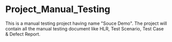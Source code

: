 # Project_Manual_Testing
This is a manual testing project having name "Souce Demo".
The project will contain all the manual testing document like HLR, Test Scenario, Test Case & Defect Report.

